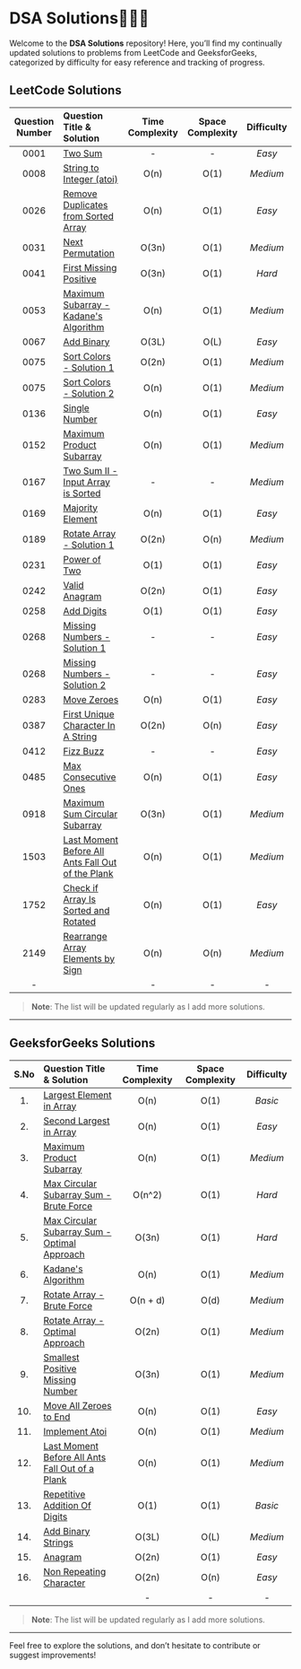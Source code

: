 # DSA Solutions🧑🏻‍💻

Welcome to the **DSA Solutions** repository! Here, you’ll find my continually updated solutions to problems from LeetCode and GeeksforGeeks, categorized by difficulty for easy reference and tracking of progress.

## LeetCode Solutions

| Question Number | Question Title & Solution                                                                 | Time Complexity | Space Complexity | Difficulty |
| :-------------: | :---------------------------------------------------------------------------------------- | :-------------: | :--------------: | :--------: |
|      0001       | [Two Sum](leetcode_easy/TwoSum.java)                                                      |        -        |        -         |   _Easy_   |
|      0008       | [String to Integer (atoi)](leetcode_medium/StringToInteger.java)                          |      O(n)       |       O(1)       |  _Medium_  |
|      0026       | [Remove Duplicates from Sorted Array](leetcode_easy/RemoveDuplicatesfromSortedArray.java) |      O(n)       |       O(1)       |   _Easy_   |
|      0031       | [Next Permutation](leetcode_medium/NextPermutation.java)                                  |      O(3n)      |       O(1)       |  _Medium_  |
|      0041       | [First Missing Positive](leetcode_hard/FirstMissingPositive.java)                         |      O(3n)      |       O(1)       |   _Hard_   |
|      0053       | [Maximum Subarray - Kadane's Algorithm](leetcode_medium/MaximumSubarray.java)             |      O(n)       |       O(1)       |  _Medium_  |
|      0067       | [Add Binary](leetcode_easy/AddBinary.java)                                                |      O(3L)      |       O(L)       |   _Easy_   |
|      0075       | [Sort Colors - Solution 1](leetcode_medium/SortColorsSol1.java)                           |      O(2n)      |       O(1)       |  _Medium_  |
|      0075       | [Sort Colors - Solution 2](leetcode_medium/SortColorsSol2.java)                           |      O(n)       |       O(1)       |  _Medium_  |
|      0136       | [Single Number](leetcode_easy/SingleNumber.java)                                          |      O(n)       |       O(1)       |   _Easy_   |
|      0152       | [Maximum Product Subarray](leetcode_medium/MaximumProductSubarray.java)                   |      O(n)       |       O(1)       |  _Medium_  |
|      0167       | [Two Sum II - Input Array is Sorted](leetcode_medium/TwoSumII.java)                       |        -        |        -         |  _Medium_  |
|      0169       | [Majority Element](leetcode_easy/MajorityElement.java)                                    |      O(n)       |       O(1)       |   _Easy_   |
|      0189       | [Rotate Array - Solution 1](leetcode_medium/RotateArray.java)                             |      O(2n)      |       O(n)       |  _Medium_  |
|      0231       | [Power of Two](leetcode_easy/PowerOfTwo.java)                                             |      O(1)       |       O(1)       |   _Easy_   |
|      0242       | [Valid Anagram](leetcode_easy/ValidAnagram.java)                                          |      O(2n)      |       O(1)       |   _Easy_   |
|      0258       | [Add Digits](leetcode_easy/AddDigits.java)                                                |      O(1)       |       O(1)       |   _Easy_   |
|      0268       | [Missing Numbers - Solution 1](leetcode_easy/MissingNumbers.java)                         |        -        |        -         |   _Easy_   |
|      0268       | [Missing Numbers - Solution 2](leetcode_easy/MissingNumbersSol2.java)                     |        -        |        -         |   _Easy_   |
|      0283       | [Move Zeroes](leetcode_easy/MoveZeroes.java)                                              |      O(n)       |       O(1)       |   _Easy_   |
|      0387       | [First Unique Character In A String](leetcode_easy/FirstUniqueCharacterString.java)       |      O(2n)      |       O(n)       |   _Easy_   |
|      0412       | [Fizz Buzz](leetcode_easy/FizzBuzz.java)                                                  |        -        |        -         |   _Easy_   |
|      0485       | [Max Consecutive Ones](leetcode_easy/MaxConsecutiveOnes.java)                             |      O(n)       |       O(1)       |   _Easy_   |
|      0918       | [Maximum Sum Circular Subarray](leetcode_medium/MaximumSumCircularSubarray.java)          |      O(3n)      |       O(1)       |  _Medium_  |
|      1503       | [Last Moment Before All Ants Fall Out of the Plank](leetcode_medium/GetLastMoment.java)   |      O(n)       |       O(1)       |  _Medium_  |
|      1752       | [Check if Array Is Sorted and Rotated](leetcode_easy/ArrayIsSortedandRotated.java)        |      O(n)       |       O(1)       |   _Easy_   |
|      2149       | [Rearrange Array Elements by Sign](leetcode_medium/RearrangeArrayElementsbySign.java)     |      O(n)       |       O(n)       |  _Medium_  |
|        -        | []()                                                                                      |        -        |        -         |    _-_     |

> **Note**: The list will be updated regularly as I add more solutions.

---

## GeeksforGeeks Solutions

| S.No | Question Title & Solution                                                                     | Time Complexity | Space Complexity | Difficulty |
| :--: | :-------------------------------------------------------------------------------------------- | :-------------: | :--------------: | :--------: |
|  1.  | [Largest Element in Array](GeeksforGeeks/LargestElementinArray.java)                          |      O(n)       |       O(1)       |  _Basic_   |
|  2.  | [Second Largest in Array](GeeksforGeeks/SecondLargest.java)                                   |      O(n)       |       O(1)       |   _Easy_   |
|  3.  | [Maximum Product Subarray](GeeksforGeeks/MaximumProductSubarray.java)                         |      O(n)       |       O(1)       |  _Medium_  |
|  4.  | [Max Circular Subarray Sum - Brute Force](GeeksforGeeks/MaxCircularSubarraySumSol1.java)      |     O(n^2)      |       O(1)       |   _Hard_   |
|  5.  | [Max Circular Subarray Sum - Optimal Approach](GeeksforGeeks/MaxCircularSubarraySumSol2.java) |      O(3n)      |       O(1)       |   _Hard_   |
|  6.  | [Kadane's Algorithm](GeeksforGeeks/KadaneAlgorithm.java)                                      |      O(n)       |       O(1)       |  _Medium_  |
|  7.  | [Rotate Array - Brute Force](GeeksforGeeks/RotateArraySol1.java)                              |    O(n + d)     |       O(d)       |  _Medium_  |
|  8.  | [Rotate Array - Optimal Approach](GeeksforGeeks/RotateArraySol2.java)                         |      O(2n)      |       O(1)       |  _Medium_  |
|  9.  | [Smallest Positive Missing Number](GeeksforGeeks/SmallestPositiveMissingNumber.java)          |      O(3n)      |       O(1)       |  _Medium_  |
| 10.  | [Move All Zeroes to End](GeeksforGeeks/MoveAllZeroesToEnd.java)                               |      O(n)       |       O(1)       |   _Easy_   |
| 11.  | [Implement Atoi](GeeksforGeeks/ImplementAtoi.java)                                            |      O(n)       |       O(1)       |  _Medium_  |
| 12.  | [Last Moment Before All Ants Fall Out of a Plank](GeeksforGeeks/GetLastMoment.java)           |      O(n)       |       O(1)       |  _Medium_  |
| 13.  | [Repetitive Addition Of Digits](GeeksforGeeks/RepetitiveAdditionOfDigits.java)                |      O(1)       |       O(1)       |  _Basic_   |
| 14.  | [Add Binary Strings](GeeksforGeeks/AddBinaryStrings.java)                                     |      O(3L)      |       O(L)       |  _Medium_  |
| 15.  | [Anagram](GeeksforGeeks/Anagram.java)                                                         |      O(2n)      |       O(1)       |   _Easy_   |
| 16.  | [Non Repeating Character](GeeksforGeeks/NonRepeatingCharacter.java)                           |      O(2n)      |       O(n)       |   _Easy_   |
|      | [](GeeksforGeeks/)                                                                            |        -        |        -         |    _-_     |

> **Note**: The list will be updated regularly as I add more solutions.

---

Feel free to explore the solutions, and don’t hesitate to contribute or suggest improvements!

